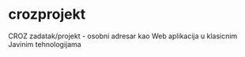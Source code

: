 # crozprojekt
CROZ zadatak/projekt - osobni adresar kao Web aplikacija u klasicnim Javinim tehnologijama
